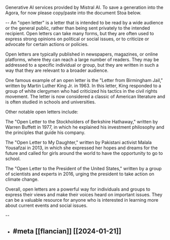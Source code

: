 Generative AI services provided by Mistral AI. To save a generation into the Agora, for now please copy/paste into the document Stoa below.

-- 
An "open letter" is a letter that is intended to be read by a wide audience or the general public, rather than being sent privately to the intended recipient. Open letters can take many forms, but they are often used to express strong opinions on political or social issues, or to criticize or advocate for certain actions or policies.

Open letters are typically published in newspapers, magazines, or online platforms, where they can reach a large number of readers. They may be addressed to a specific individual or group, but they are written in such a way that they are relevant to a broader audience.

One famous example of an open letter is the "Letter from Birmingham Jail," written by Martin Luther King Jr. in 1963. In this letter, King responded to a group of white clergymen who had criticized his tactics in the civil rights movement. The letter is now considered a classic of American literature and is often studied in schools and universities.

Other notable open letters include:

The "Open Letter to the Stockholders of Berkshire Hathaway," written by Warren Buffett in 1977, in which he explained his investment philosophy and the principles that guide his company.

The "Open Letter to My Daughter," written by Pakistani activist Malala Yousafzai in 2013, in which she expressed her hopes and dreams for the future and called for girls around the world to have the opportunity to go to school.

The "Open Letter to the President of the United States," written by a group of scientists and experts in 2016, urging the president to take action on climate change.

Overall, open letters are a powerful way for individuals and groups to express their views and make their voices heard on important issues. They can be a valuable resource for anyone who is interested in learning more about current events and social issues.

--

- #meta [[flancian]] [[2024-01-21]]
    - 


